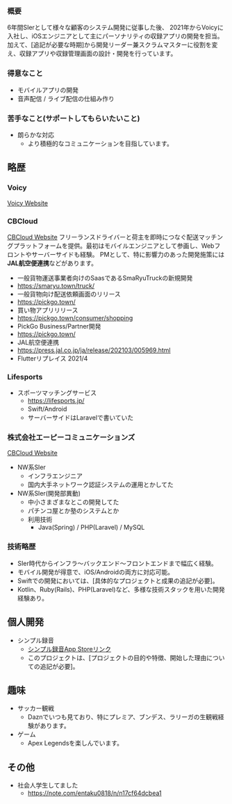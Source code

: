 ### 概要
6年間SIerとして様々な顧客のシステム開発に従事した後、
2021年からVoicyに入社し、iOSエンジニアとして主にパーソナリティの収録アプリの開発を担当。
加えて、[追記が必要な時期]から開発リーダー兼スクラムマスターに役割を変え、収録アプリや収録管理画面の設計・開発を行っています。

### 得意なこと
- モバイルアプリの開発
- 音声配信 / ライブ配信の仕組み作り

### 苦手なこと(サポートしてもらいたいこと)
- 朗らかな対応
    - より積極的なコミュニケーションを目指しています。

## 略歴
### Voicy
[Voicy Website](https://voicy.jp/)

### CBCloud
[CBCloud Website](https://cb-cloud.com/)
フリーランスドライバーと荷主を即時につなぐ配送マッチングプラットフォームを提供。最初はモバイルエンジニアとして参画し、Webフロントやサーバーサイドも経験。
PMとして、特に影響力のあった開発施策には**JAL航空便連携**などがあります。

- 一般貨物運送事業者向けのSaasであるSmaRyuTruckの新規開発
 - https://smaryu.town/truck/
- 一般貨物向け配送依頼画面のリリース 
 - https://pickgo.town/ 
- 買い物アプリリリース
 - https://pickgo.town/consumer/shopping
- PickGo Business/Partner開発
 - https://pickgo.town/
- JAL航空便連携
 - https://press.jal.co.jp/ja/release/202103/005969.html
- Flutterリプレイス 2021/4

### Lifesports
- スポーツマッチングサービス
    - https://lifesports.jp/
    - Swift/Android　
    - サーバーサイドはLaravelで書いていた
 
### 株式会社エーピーコミュニケーションズ
[CBCloud Website](https://www.ap-com.co.jp/)
- NW系SIer
    - インフラエンジニア
    - 国内大手ネットワーク認証システムの運用とかしてた
- NW系SIer(開発部異動)
    - 中小さまざまなとこの開発してた
    - パチンコ屋とか塾のシステムとか
    - 利用技術
        - Java(Spring) / PHP(Laravel) / MySQL


### 技術略歴
- SIer時代からインフラ〜バックエンド〜フロントエンドまで幅広く経験。
- モバイル開発が得意で、iOS/Androidの両方に対応可能。
- Swiftでの開発においては、[具体的なプロジェクトと成果の追記が必要]。
- Kotlin、Ruby(Rails)、PHP(Laravel)など、多様な技術スタックを用いた開発経験あり。

## 個人開発
- シンプル録音
  - [シンプル録音App Storeリンク](https://apps.apple.com/jp/app/id6443528409)
  - このプロジェクトは、[プロジェクトの目的や特徴、開始した理由についての追記が必要]。

## 趣味
- サッカー観戦
    - Daznでいつも見ており、特にプレミア、ブンデス、ラリーガの生観戦経験があります。
- ゲーム
    - Apex Legendsを楽しんでいます。


## その他
- 社会人学生してました
    - https://note.com/entaku0818/n/n17cf64dcbea1

     


